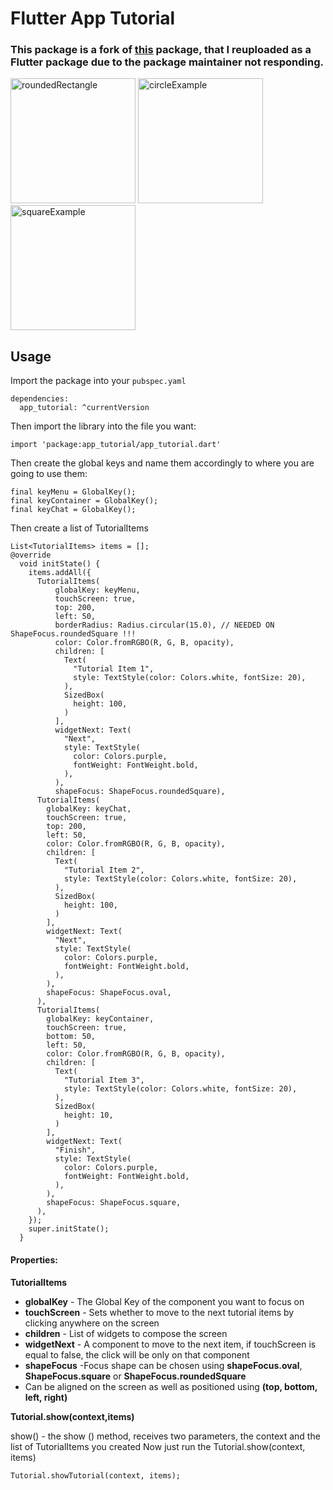 # Flutter App Tutorial
### This package is a fork of [this](https://pub.dev/packages/tutorial) package, that I reuploaded as a Flutter package due to the package maintainer not responding.

<img src="https://raw.githubusercontent.com/aikenahac/tutorial/master/assets/roundedRectangleExample.jpeg" alt="roundedRectangle" width="200"/>

<img src="https://raw.githubusercontent.com/aikenahac/tutorial/master/assets/circleExample.jpeg" alt="circleExample" width="200"/>


<img src="https://raw.githubusercontent.com/aikenahac/tutorial/master/assets/squareExample.jpeg" alt="squareExample" width="200"/>


## Usage

Import the package into your `pubspec.yaml`

```
dependencies:
  app_tutorial: ^currentVersion
```

Then import the library into the file you want:

```
import 'package:app_tutorial/app_tutorial.dart'
```

Then create the global keys and name them accordingly to where you are going to use them:

```
final keyMenu = GlobalKey();
final keyContainer = GlobalKey();
final keyChat = GlobalKey();  
```

Then create a list of TutorialItems

```
List<TutorialItems> items = [];
@override
  void initState() {
    items.addAll({
      TutorialItems(
          globalKey: keyMenu,
          touchScreen: true,
          top: 200,
          left: 50,
          borderRadius: Radius.circular(15.0), // NEEDED ON  ShapeFocus.roundedSquare !!!
          color: Color.fromRGBO(R, G, B, opacity),
          children: [
            Text(
              "Tutorial Item 1",
              style: TextStyle(color: Colors.white, fontSize: 20),
            ),
            SizedBox(
              height: 100,
            )
          ],
          widgetNext: Text(
            "Next",
            style: TextStyle(
              color: Colors.purple,
              fontWeight: FontWeight.bold,
            ),
          ),
          shapeFocus: ShapeFocus.roundedSquare),
      TutorialItems(
        globalKey: keyChat,
        touchScreen: true,
        top: 200,
        left: 50,
        color: Color.fromRGBO(R, G, B, opacity),
        children: [
          Text(
            "Tutorial Item 2",
            style: TextStyle(color: Colors.white, fontSize: 20),
          ),
          SizedBox(
            height: 100,
          )
        ],
        widgetNext: Text(
          "Next",
          style: TextStyle(
            color: Colors.purple,
            fontWeight: FontWeight.bold,
          ),
        ),
        shapeFocus: ShapeFocus.oval,
      ),
      TutorialItems(
        globalKey: keyContainer,
        touchScreen: true,
        bottom: 50,
        left: 50,
        color: Color.fromRGBO(R, G, B, opacity),
        children: [
          Text(
            "Tutorial Item 3",
            style: TextStyle(color: Colors.white, fontSize: 20),
          ),
          SizedBox(
            height: 10,
          )
        ],
        widgetNext: Text(
          "Finish",
          style: TextStyle(
            color: Colors.purple,
            fontWeight: FontWeight.bold,
          ),
        ),
        shapeFocus: ShapeFocus.square,
      ),
    });
    super.initState();
  }
```

#### Properties:

**TutorialItems**
  - **globalKey**  - The Global Key of the component you want to focus on
  - **touchScreen** - Sets whether to move to the next tutorial items by clicking anywhere on the screen
  - **children** - List of widgets to compose the screen
  - **widgetNext** - A component to move to the next item, if touchScreen is equal to false, the click will be only on that component
  - **shapeFocus** -Focus shape can be chosen using **shapeFocus.oval**, **ShapeFocus.square** or **ShapeFocus.roundedSquare**
  - Can be aligned on the screen as well as positioned using **(top, bottom, left, right)**

**Tutorial.show(context,items)**

show() -   the show () method, receives two parameters, the context and the list of TutorialItems you created
Now just run the Tutorial.show(context, items)

```
Tutorial.showTutorial(context, items);
```
